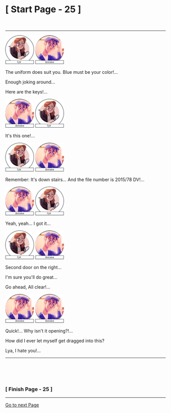 #						     [ Start Page - 25 ]
<br>

---

 ![Lya](images/Lya-01.png)  ![Antoine](images/Antoine-avatar-90x90.png) 
 
 The uniform does suit you. Blue must be your color!...
 
 Enough joking around...
 
 Here are the keys!...
 
  ![Antoine](images/Antoine-avatar-90x90.png)   ![Lya](images/Lya-01.png)
  
  It's this one!...
  
 ![Lya](images/Lya-01.png)  ![Antoine](images/Antoine-avatar-90x90.png) 
 
 Remember: It's down stairs... And the file number is 2015/78 DV!...
 
![Antoine](images/Antoine-avatar-90x90.png)   ![Lya](images/Lya-01.png)

Yeah, yeah... I got it...

![Lya](images/Lya-01.png)  ![Antoine](images/Antoine-avatar-90x90.png) 

Second door on the right...

I'm sure you'll do great...

Go ahead, All clear!...

![Antoine](images/Antoine-avatar-90x90.png) ![Antoine](images/Antoine-avatar-90x90.png)

Quick!... Why isn't it opening?!...

How did I ever let myself get dragged into this?

Lya, I hate you!...



   
 



  
   
  
--- 
<br>
<br>
<br>

###			             [ Finish Page - 25 ]

---

[Go to next Page](https://github.com/batistasilva/Lya-Comic-book/blob/main/Page-26.md)
